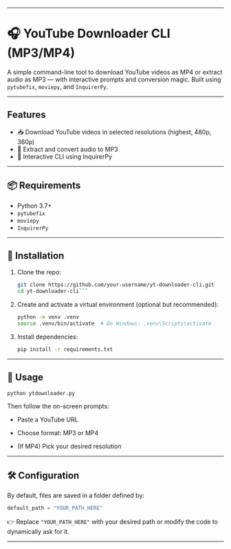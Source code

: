 
---


# 🎧 YouTube Downloader CLI (MP3/MP4)

A simple command-line tool to download YouTube videos as MP4 or extract audio as MP3 — with interactive prompts and conversion magic. Built using `pytubefix`, `moviepy`, and `InquirerPy`.

---

## Features

- 📥 Download YouTube videos in selected resolutions (highest, 480p, 360p)
- 🎵 Extract and convert audio to MP3
- 🧠 Interactive CLI using InquirerPy

---

## 📦 Requirements

- Python 3.7+
- `pytubefix`
- `moviepy`
- `InquirerPy`

---

## 🔧 Installation

1. Clone the repo:
   ```bash
   git clone https://github.com/your-username/yt-downloader-cli.git
   cd yt-downloader-cli```

2. Create and activate a virtual environment (optional but recommended):
    
    ```bash
    python -m venv .venv
    source .venv/bin/activate  # On Windows: .venv\Scripts\activate
    ```
    
3. Install dependencies:
    
    ```bash
    pip install -r requirements.txt
    ```
    

---

## 🧠 Usage

```bash
python ytdownloader.py
```

Then follow the on-screen prompts:

- Paste a YouTube URL
    
- Choose format: MP3 or MP4
    
- (If MP4) Pick your desired resolution
    

---

## 🛠 Configuration

By default, files are saved in a folder defined by:

```python
default_path = "YOUR_PATH_HERE"
```

👉 Replace `"YOUR_PATH_HERE"` with your desired path or modify the code to dynamically ask for it.

---


